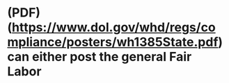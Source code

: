 # (PDF)(https://www.dol.gov/whd/regs/compliance/posters/wh1385State.pdf) can either post the general Fair Labor